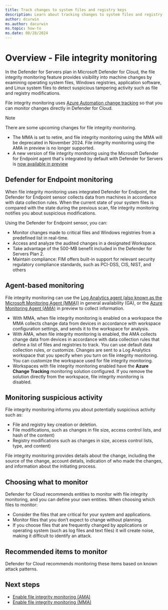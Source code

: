 ```yaml
---
title: Track changes to system files and registry keys
description: Learn about tracking changes to system files and registry keys with file integrity monitoring in Microsoft Defender for Cloud.
author: dcurwin
ms.author: dacurwin
ms.topic: how-to
ms.date: 08/28/2024
---
```

# Overview - File integrity monitoring

In the Defender for Servers plan in Microsoft Defender for Cloud, the file integrity monitoring feature provides visibility into machine changes by examining operating system files, Windows registries, application software, and Linux system files to detect suspicious tampering activity such as file and registry modifications.

File integrity monitoring uses [Azure Automation change tracking](/azure/automation/change-tracking/overview) so that you can monitor changes directly in Defender for Cloud. 


> [!Note]
> There are some upcoming changes for file integrity monitoring.
> - The MMA is set to retire, and file integrity monitoring using the MMA will be deprecated in November 2024. File integrity monitoring using the AMA in preview is no longer supported.
> - A new version of file integrity monitoring using the Microsoft Defender for Endpoint agent that's integrated by default with Defender for Servers is [now available in preview](file-integrity-monitoring-enable-defender-endpoint.md)

## Defender for Endpoint monitoring

When file integrity monitoring uses integrated Defender for Endpoint, the Defender for Endpoint sensor collects data from machines in accordance with data collection rules. When the current state of your system files is compared with the state during the previous scan, file integrity monitoring notifies you about suspicious modifications.

Using the Defender for Endpoint sensor, you can: 

- Monitor changes made to critical files and Windows registries from a predefined list in real-time.
- Access and analyze the audited changes in a designated Workspace.
- Take advantage of the 500-MB benefit included in the Defender for Servers Plan 2.
- Maintain compliance: FIM offers built-in support for relevant security regulatory compliance standards, such as PCI-DSS, CIS, NIST, and others


## Agent-based monitoring

File integrity monitoring can use the [Log Analytics agent (also known as the Microsoft Monitoring Agent (MMA))](/azure/automation/change-tracking/overview) in general availability (GA), or the [Azure Monitoring Agent (AMA)](/azure/automation/change-tracking/overview-monitoring-agent) in preview to collect information.

- With MMA, when file integrity monitoring is enabled on a workspace the MMA collects change data from devices in accordance with workspace configuration settings, and sends it to the workspace for analysis.
- With AMA, when file integrity monitoring is enabled, the AMA collects change data from devices in accordance with data collection rules that define a list of files and registries to track. You can use default data collection rules, or customize. Changes are sent to a Log Analytics workspace that you specify when you turn on file integrity monitoring. You can customize the workspace used for file integrity monitoring.
- Workspaces with file integrity monitoring enabled have the **Azure Change Tracking** monitoring solution configured. If you remove the solution directly from the workspace, file integrity monitoring is disabled.



## Monitoring suspicious activity

File integrity monitoring informs you about potentially suspicious activity such as:

- File and registry key creation or deletion.
- File modifications, such as changes in file size, access control lists, and hash of the content)
- Registry modifications such as changes in size, access control lists, type, and content)

File integrity monitoring provides details about the change, including the source of the change, account details, indication of who made the changes, and information about the initiating process.

## Choosing what to monitor

Defender for Cloud recommends entities to monitor with file integrity monitoring, and you can define your own entities. When choosing which files to monitor:

- Consider the files that are critical for your system and applications.
- Monitor files that you don’t expect to change without planning. 
- If you choose files that are frequently changed by applications or operating system (such as log files and text files) it will create noise, making it difficult to identify an attack.


## Recommended items to monitor

Defender for Cloud recommends monitoring these items based on known attack patterns.


## Next steps

- [Enable file integrity monitoring (AMA)](file-integrity-monitoring-enable-ama.md)
- [Enable file integrity monitoring (MMA)](file-integrity-monitoring-enable-log-analytics.md)
